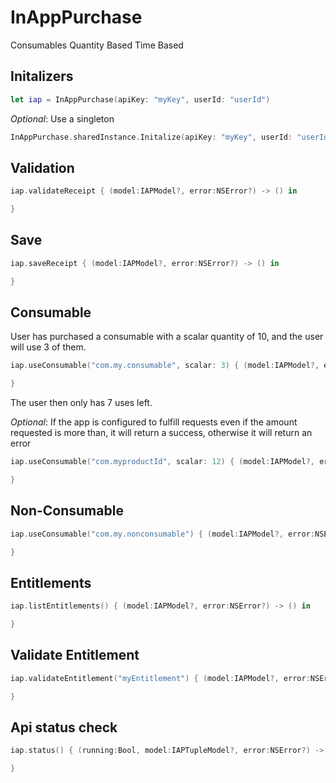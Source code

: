 # InAppPurchase

Consumables
	Quantity Based
	Time Based

## Initalizers

```swift
let iap = InAppPurchase(apiKey: "myKey", userId: "userId")
```

*Optional*: Use a singleton

```swift
InAppPurchase.sharedInstance.Initalize(apiKey: "myKey", userId: "userId")
```

## Validation

```swift
iap.validateReceipt { (model:IAPModel?, error:NSError?) -> () in

}
```

## Save

```swift
iap.saveReceipt { (model:IAPModel?, error:NSError?) -> () in

}
```

## Consumable

User has purchased a consumable with a scalar quantity of 10, and the user will use 3
of them.

```swift
iap.useConsumable("com.my.consumable", scalar: 3) { (model:IAPModel?, error:NSError?) -> () in

}
```

The user then only has 7 uses left.

*Optional*: If the app is configured to fulfill requests even if the amount requested 
is more than, it will return a success, otherwise it will return an error

```swift
iap.useConsumable("com.myproductId", scalar: 12) { (model:IAPModel?, error:NSError?) -> () in

}
```

## Non-Consumable

```swift
iap.useConsumable("com.my.nonconsumable") { (model:IAPModel?, error:NSError?) -> () in

}
```

## Entitlements

```swift
iap.listEntitlements() { (model:IAPModel?, error:NSError?) -> () in

}
```

## Validate Entitlement

```swift
iap.validateEntitlement("myEntitlement") { (model:IAPModel?, error:NSError?) -> () in

}
```

## Api status check

```swift
iap.status() { (running:Bool, model:IAPTupleModel?, error:NSError?) -> () in

}
```


